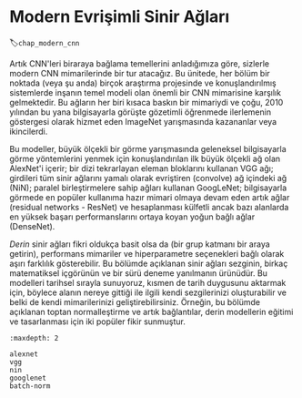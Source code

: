 # Modern Evrişimli Sinir Ağları
:label:`chap_modern_cnn`

Artık CNN'leri biraraya bağlama temellerini anladığımıza göre, sizlerle modern CNN mimarilerinde bir tur atacağız. Bu ünitede, her bölüm bir noktada (veya şu anda) birçok araştırma projesinde ve konuşlandırılmış sistemlerde inşanın temel modeli olan önemli bir CNN mimarisine karşılık gelmektedir. Bu ağların her biri kısaca baskın bir mimariydi ve çoğu, 2010 yılından bu yana bilgisayarla görüşte gözetimli öğrenmede ilerlemenin göstergesi olarak hizmet eden ImageNet yarışmasında kazananlar veya ikincilerdi.

Bu modeller, büyük ölçekli bir görme yarışmasında geleneksel bilgisayarla görme yöntemlerini yenmek için konuşlandırılan ilk büyük ölçekli ağ olan AlexNet'i içerir; bir dizi tekrarlayan eleman bloklarını kullanan VGG ağı; girdileri tüm sinir ağlarını yamalı olarak evriştiren (convolve) ağ içindeki ağ (NiN); paralel birleştirmelere sahip ağları kullanan GoogLeNet; bilgisayarla görmede en popüler kullanıma hazır mimari olmaya devam eden artık ağlar (residual networks - ResNet) ve hesaplanması külfetli ancak bazı alanlarda en yüksek başarı performanslarını ortaya koyan yoğun bağlı ağlar (DenseNet).

*Derin* sinir ağları fikri oldukça basit olsa da (bir grup katmanı bir araya getirin), performans mimariler ve hiperparametre seçenekleri bağlı olarak aşırı farklılık gösterebilir. Bu bölümde açıklanan sinir ağları sezginin, birkaç matematiksel içgörünün ve bir sürü deneme yanılmanın ürünüdür. Bu modelleri tarihsel sırayla sunuyoruz, kısmen de tarih duygusunu aktarmak için, böylece alanın nereye gittiği ile ilgili kendi sezgilerinizi oluşturabilir ve belki de kendi mimarilerinizi geliştirebilirsiniz. Örneğin, bu bölümde açıklanan toptan normalleştirme ve artık bağlantılar, derin modellerin eğitimi ve tasarlanması için iki popüler fikir sunmuştur.

```toc
:maxdepth: 2

alexnet
vgg
nin
googlenet
batch-norm
```
